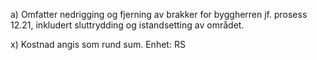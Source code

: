 a) Omfatter nedrigging og fjerning av brakker for byggherren jf. prosess 12.21, inkludert sluttrydding og istandsetting av området.

x) Kostnad angis som rund sum. Enhet: RS

